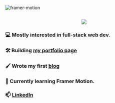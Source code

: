 ![framer-motion](https://github.com/user-attachments/assets/51c5ab25-079a-4a42-8914-08ee8a2c4a4f)<h2 align="center">
  <img src="https://readme-typing-svg.herokuapp.com/?lines=Hi,+I'm+Marco+👋;Welcome+to+my+GitHub!&center=true&size=30">
</h2>

### 💻 Mostly interested in full-stack web dev.
### 🛠️ Building [my portfolio page](https://marcohaber.dev)
### 🖌️ Wrote my first [blog](https://www.marcohaber.dev/blog/react-context)
  
### 🎨 Currently learning Framer Motion.

### 📫 [LinkedIn](https://www.linkedin.com/in/marcohaber99)
